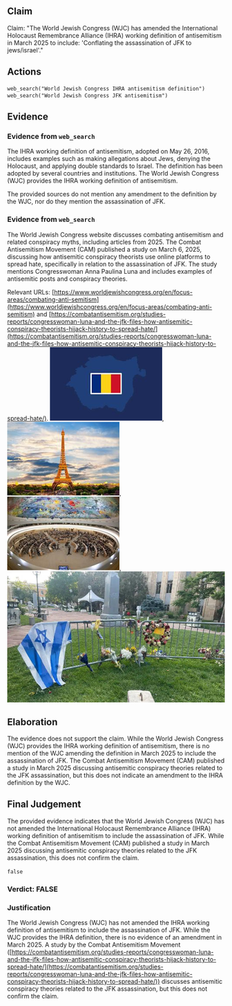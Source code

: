 ## Claim
Claim: "The World Jewish Congress (WJC) has amended the International Holocaust Remembrance Alliance (IHRA) working definition of antisemitism in March 2025 to include: 'Conflating the assassination of JFK to jews/israel'."

## Actions
```
web_search("World Jewish Congress IHRA antisemitism definition")
web_search("World Jewish Congress JFK antisemitism")
```

## Evidence
### Evidence from `web_search`
The IHRA working definition of antisemitism, adopted on May 26, 2016, includes examples such as making allegations about Jews, denying the Holocaust, and applying double standards to Israel. The definition has been adopted by several countries and institutions. The World Jewish Congress (WJC) provides the IHRA working definition of antisemitism.

The provided sources do not mention any amendment to the definition by the WJC, nor do they mention the assassination of JFK.


### Evidence from `web_search`
The World Jewish Congress website discusses combating antisemitism and related conspiracy myths, including articles from 2025. The Combat Antisemitism Movement (CAM) published a study on March 6, 2025, discussing how antisemitic conspiracy theorists use online platforms to spread hate, specifically in relation to the assassination of JFK. The study mentions Congresswoman Anna Paulina Luna and includes examples of antisemitic posts and conspiracy theories.

Relevant URLs: [https://www.worldjewishcongress.org/en/focus-areas/combating-anti-semitism](https://www.worldjewishcongress.org/en/focus-areas/combating-anti-semitism) and [https://combatantisemitism.org/studies-reports/congresswoman-luna-and-the-jfk-files-how-antisemitic-conspiracy-theorists-hijack-history-to-spread-hate/](https://combatantisemitism.org/studies-reports/congresswoman-luna-and-the-jfk-files-how-antisemitic-conspiracy-theorists-hijack-history-to-spread-hate/).
![image 8557](media/2025-08-29_23-57-1756511844-021701.jpg), ![image 8562](media/2025-08-29_23-57-1756511845-590399.jpg), ![image 8563](media/2025-08-29_23-57-1756511845-861019.jpg), ![image 8599](media/2025-08-29_23-58-1756511901-903493.jpg)


## Elaboration
The evidence does not support the claim. While the World Jewish Congress (WJC) provides the IHRA working definition of antisemitism, there is no mention of the WJC amending the definition in March 2025 to include the assassination of JFK. The Combat Antisemitism Movement (CAM) published a study in March 2025 discussing antisemitic conspiracy theories related to the JFK assassination, but this does not indicate an amendment to the IHRA definition by the WJC.


## Final Judgement
The provided evidence indicates that the World Jewish Congress (WJC) has not amended the International Holocaust Remembrance Alliance (IHRA) working definition of antisemitism to include the assassination of JFK. While the Combat Antisemitism Movement (CAM) published a study in March 2025 discussing antisemitic conspiracy theories related to the JFK assassination, this does not confirm the claim.

`false`

### Verdict: FALSE

### Justification
The World Jewish Congress (WJC) has not amended the IHRA working definition of antisemitism to include the assassination of JFK. While the WJC provides the IHRA definition, there is no evidence of an amendment in March 2025. A study by the Combat Antisemitism Movement ([https://combatantisemitism.org/studies-reports/congresswoman-luna-and-the-jfk-files-how-antisemitic-conspiracy-theorists-hijack-history-to-spread-hate/](https://combatantisemitism.org/studies-reports/congresswoman-luna-and-the-jfk-files-how-antisemitic-conspiracy-theorists-hijack-history-to-spread-hate/)) discusses antisemitic conspiracy theories related to the JFK assassination, but this does not confirm the claim.
